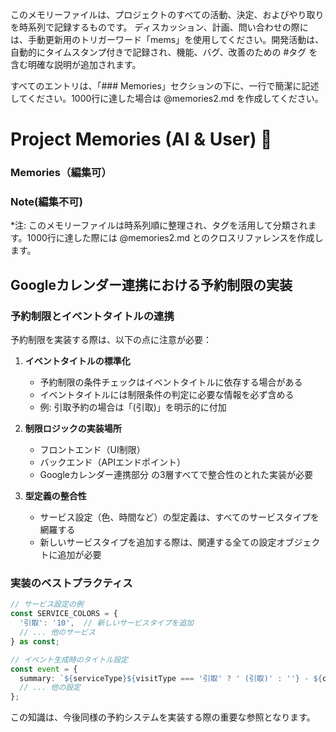このメモリーファイルは、プロジェクトのすべての活動、決定、およびやり取りを時系列で記録するものです。
ディスカッション、計画、問い合わせの際には、手動更新用のトリガーワード「mems」を使用してください。開発活動は、自動的にタイムスタンプ付きで記録され、機能、バグ、改善のための #タグ を含む明確な説明が追加されます。

すべてのエントリは、「### Memories」セクションの下に、一行で簡潔に記述してください。1000行に達した場合は @memories2.md を作成してください。

# Project Memories (AI & User) 🧠

### Memories（編集可）

### Note(編集不可)
*注: このメモリーファイルは時系列順に整理され、タグを活用して分類されます。1000行に達した際には @memories2.md とのクロスリファレンスを作成します。

## Googleカレンダー連携における予約制限の実装

### 予約制限とイベントタイトルの連携
予約制限を実装する際は、以下の点に注意が必要：

1. **イベントタイトルの標準化**
   - 予約制限の条件チェックはイベントタイトルに依存する場合がある
   - イベントタイトルには制限条件の判定に必要な情報を必ず含める
   - 例: 引取予約の場合は「(引取)」を明示的に付加

2. **制限ロジックの実装場所**
   - フロントエンド（UI制限）
   - バックエンド（APIエンドポイント）
   - Googleカレンダー連携部分
   の3層すべてで整合性のとれた実装が必要

3. **型定義の整合性**
   - サービス設定（色、時間など）の型定義は、すべてのサービスタイプを網羅する
   - 新しいサービスタイプを追加する際は、関連する全ての設定オブジェクトに追加が必要

### 実装のベストプラクティス
```typescript
// サービス設定の例
const SERVICE_COLORS = {
  '引取': '10',  // 新しいサービスタイプを追加
  // ... 他のサービス
} as const;

// イベント生成時のタイトル設定
const event = {
  summary: `${serviceType}${visitType === '引取' ? ' (引取)' : ''} - ${customerName}`,
  // ... 他の設定
};
```

この知識は、今後同様の予約システムを実装する際の重要な参照となります。
